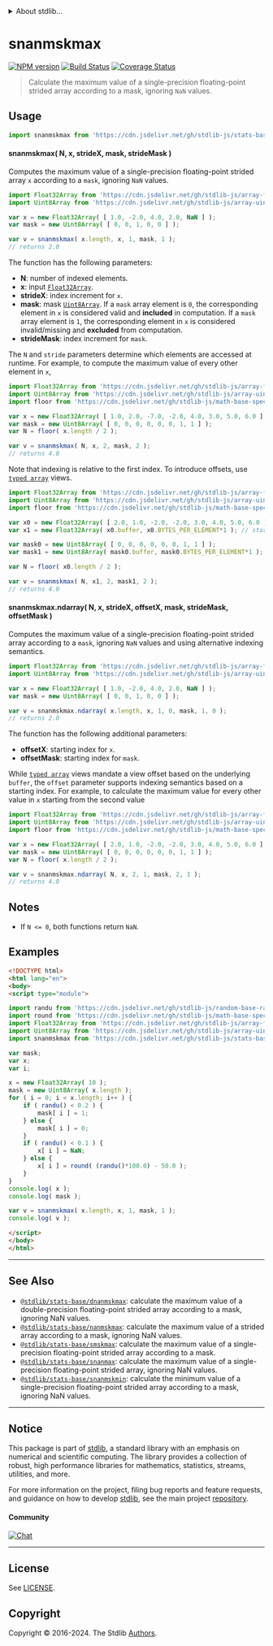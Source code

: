 <!--

@license Apache-2.0

Copyright (c) 2020 The Stdlib Authors.

Licensed under the Apache License, Version 2.0 (the "License");
you may not use this file except in compliance with the License.
You may obtain a copy of the License at

   http://www.apache.org/licenses/LICENSE-2.0

Unless required by applicable law or agreed to in writing, software
distributed under the License is distributed on an "AS IS" BASIS,
WITHOUT WARRANTIES OR CONDITIONS OF ANY KIND, either express or implied.
See the License for the specific language governing permissions and
limitations under the License.

-->


<details>
  <summary>
    About stdlib...
  </summary>
  <p>We believe in a future in which the web is a preferred environment for numerical computation. To help realize this future, we've built stdlib. stdlib is a standard library, with an emphasis on numerical and scientific computation, written in JavaScript (and C) for execution in browsers and in Node.js.</p>
  <p>The library is fully decomposable, being architected in such a way that you can swap out and mix and match APIs and functionality to cater to your exact preferences and use cases.</p>
  <p>When you use stdlib, you can be absolutely certain that you are using the most thorough, rigorous, well-written, studied, documented, tested, measured, and high-quality code out there.</p>
  <p>To join us in bringing numerical computing to the web, get started by checking us out on <a href="https://github.com/stdlib-js/stdlib">GitHub</a>, and please consider <a href="https://opencollective.com/stdlib">financially supporting stdlib</a>. We greatly appreciate your continued support!</p>
</details>

# snanmskmax

[![NPM version][npm-image]][npm-url] [![Build Status][test-image]][test-url] [![Coverage Status][coverage-image]][coverage-url] <!-- [![dependencies][dependencies-image]][dependencies-url] -->

> Calculate the maximum value of a single-precision floating-point strided array according to a mask, ignoring `NaN` values.

<section class="intro">

</section>

<!-- /.intro -->



<section class="usage">

## Usage

```javascript
import snanmskmax from 'https://cdn.jsdelivr.net/gh/stdlib-js/stats-base-snanmskmax@esm/index.mjs';
```

#### snanmskmax( N, x, strideX, mask, strideMask )

Computes the maximum value of a single-precision floating-point strided array `x` according to a `mask`, ignoring `NaN` values.

```javascript
import Float32Array from 'https://cdn.jsdelivr.net/gh/stdlib-js/array-float32@esm/index.mjs';
import Uint8Array from 'https://cdn.jsdelivr.net/gh/stdlib-js/array-uint8@esm/index.mjs';

var x = new Float32Array( [ 1.0, -2.0, 4.0, 2.0, NaN ] );
var mask = new Uint8Array( [ 0, 0, 1, 0, 0 ] );

var v = snanmskmax( x.length, x, 1, mask, 1 );
// returns 2.0
```

The function has the following parameters:

-   **N**: number of indexed elements.
-   **x**: input [`Float32Array`][@stdlib/array/float32].
-   **strideX**: index increment for `x`.
-   **mask**: mask [`Uint8Array`][@stdlib/array/uint8]. If a `mask` array element is `0`, the corresponding element in `x` is considered valid and **included** in computation. If a `mask` array element is `1`, the corresponding element in `x` is considered invalid/missing and **excluded** from computation.
-   **strideMask**: index increment for `mask`.

The `N` and `stride` parameters determine which elements are accessed at runtime. For example, to compute the maximum value of every other element in `x`,

```javascript
import Float32Array from 'https://cdn.jsdelivr.net/gh/stdlib-js/array-float32@esm/index.mjs';
import Uint8Array from 'https://cdn.jsdelivr.net/gh/stdlib-js/array-uint8@esm/index.mjs';
import floor from 'https://cdn.jsdelivr.net/gh/stdlib-js/math-base-special-floor@esm/index.mjs';

var x = new Float32Array( [ 1.0, 2.0, -7.0, -2.0, 4.0, 3.0, 5.0, 6.0 ] );
var mask = new Uint8Array( [ 0, 0, 0, 0, 0, 0, 1, 1 ] );
var N = floor( x.length / 2 );

var v = snanmskmax( N, x, 2, mask, 2 );
// returns 4.0
```

Note that indexing is relative to the first index. To introduce offsets, use [`typed array`][mdn-typed-array] views.

<!-- eslint-disable stdlib/capitalized-comments -->

```javascript
import Float32Array from 'https://cdn.jsdelivr.net/gh/stdlib-js/array-float32@esm/index.mjs';
import Uint8Array from 'https://cdn.jsdelivr.net/gh/stdlib-js/array-uint8@esm/index.mjs';
import floor from 'https://cdn.jsdelivr.net/gh/stdlib-js/math-base-special-floor@esm/index.mjs';

var x0 = new Float32Array( [ 2.0, 1.0, -2.0, -2.0, 3.0, 4.0, 5.0, 6.0 ] );
var x1 = new Float32Array( x0.buffer, x0.BYTES_PER_ELEMENT*1 ); // start at 2nd element

var mask0 = new Uint8Array( [ 0, 0, 0, 0, 0, 0, 1, 1 ] );
var mask1 = new Uint8Array( mask0.buffer, mask0.BYTES_PER_ELEMENT*1 ); // start at 2nd element

var N = floor( x0.length / 2 );

var v = snanmskmax( N, x1, 2, mask1, 2 );
// returns 4.0
```

#### snanmskmax.ndarray( N, x, strideX, offsetX, mask, strideMask, offsetMask )

Computes the maximum value of a single-precision floating-point strided array according to a `mask`, ignoring `NaN` values and using alternative indexing semantics.

```javascript
import Float32Array from 'https://cdn.jsdelivr.net/gh/stdlib-js/array-float32@esm/index.mjs';
import Uint8Array from 'https://cdn.jsdelivr.net/gh/stdlib-js/array-uint8@esm/index.mjs';

var x = new Float32Array( [ 1.0, -2.0, 4.0, 2.0, NaN ] );
var mask = new Uint8Array( [ 0, 0, 1, 0, 0 ] );

var v = snanmskmax.ndarray( x.length, x, 1, 0, mask, 1, 0 );
// returns 2.0
```

The function has the following additional parameters:

-   **offsetX**: starting index for `x`.
-   **offsetMask**: starting index for `mask`.

While [`typed array`][mdn-typed-array] views mandate a view offset based on the underlying `buffer`, the `offset` parameter supports indexing semantics based on a starting index. For example, to calculate the maximum value for every other value in `x` starting from the second value

```javascript
import Float32Array from 'https://cdn.jsdelivr.net/gh/stdlib-js/array-float32@esm/index.mjs';
import Uint8Array from 'https://cdn.jsdelivr.net/gh/stdlib-js/array-uint8@esm/index.mjs';
import floor from 'https://cdn.jsdelivr.net/gh/stdlib-js/math-base-special-floor@esm/index.mjs';

var x = new Float32Array( [ 2.0, 1.0, -2.0, -2.0, 3.0, 4.0, 5.0, 6.0 ] );
var mask = new Uint8Array( [ 0, 0, 0, 0, 0, 0, 1, 1 ] );
var N = floor( x.length / 2 );

var v = snanmskmax.ndarray( N, x, 2, 1, mask, 2, 1 );
// returns 4.0
```

</section>

<!-- /.usage -->

<section class="notes">

## Notes

-   If `N <= 0`, both functions return `NaN`.

</section>

<!-- /.notes -->

<section class="examples">

## Examples

<!-- eslint no-undef: "error" -->

```html
<!DOCTYPE html>
<html lang="en">
<body>
<script type="module">

import randu from 'https://cdn.jsdelivr.net/gh/stdlib-js/random-base-randu@esm/index.mjs';
import round from 'https://cdn.jsdelivr.net/gh/stdlib-js/math-base-special-round@esm/index.mjs';
import Float32Array from 'https://cdn.jsdelivr.net/gh/stdlib-js/array-float32@esm/index.mjs';
import Uint8Array from 'https://cdn.jsdelivr.net/gh/stdlib-js/array-uint8@esm/index.mjs';
import snanmskmax from 'https://cdn.jsdelivr.net/gh/stdlib-js/stats-base-snanmskmax@esm/index.mjs';

var mask;
var x;
var i;

x = new Float32Array( 10 );
mask = new Uint8Array( x.length );
for ( i = 0; i < x.length; i++ ) {
    if ( randu() < 0.2 ) {
        mask[ i ] = 1;
    } else {
        mask[ i ] = 0;
    }
    if ( randu() < 0.1 ) {
        x[ i ] = NaN;
    } else {
        x[ i ] = round( (randu()*100.0) - 50.0 );
    }
}
console.log( x );
console.log( mask );

var v = snanmskmax( x.length, x, 1, mask, 1 );
console.log( v );

</script>
</body>
</html>
```

</section>

<!-- /.examples -->

<!-- Section for related `stdlib` packages. Do not manually edit this section, as it is automatically populated. -->

<section class="related">

* * *

## See Also

-   <span class="package-name">[`@stdlib/stats-base/dnanmskmax`][@stdlib/stats/base/dnanmskmax]</span><span class="delimiter">: </span><span class="description">calculate the maximum value of a double-precision floating-point strided array according to a mask, ignoring NaN values.</span>
-   <span class="package-name">[`@stdlib/stats-base/nanmskmax`][@stdlib/stats/base/nanmskmax]</span><span class="delimiter">: </span><span class="description">calculate the maximum value of a strided array according to a mask, ignoring NaN values.</span>
-   <span class="package-name">[`@stdlib/stats-base/smskmax`][@stdlib/stats/base/smskmax]</span><span class="delimiter">: </span><span class="description">calculate the maximum value of a single-precision floating-point strided array according to a mask.</span>
-   <span class="package-name">[`@stdlib/stats-base/snanmax`][@stdlib/stats/base/snanmax]</span><span class="delimiter">: </span><span class="description">calculate the maximum value of a single-precision floating-point strided array, ignoring NaN values.</span>
-   <span class="package-name">[`@stdlib/stats-base/snanmskmin`][@stdlib/stats/base/snanmskmin]</span><span class="delimiter">: </span><span class="description">calculate the minimum value of a single-precision floating-point strided array according to a mask, ignoring NaN values.</span>

</section>

<!-- /.related -->

<!-- Section for all links. Make sure to keep an empty line after the `section` element and another before the `/section` close. -->


<section class="main-repo" >

* * *

## Notice

This package is part of [stdlib][stdlib], a standard library with an emphasis on numerical and scientific computing. The library provides a collection of robust, high performance libraries for mathematics, statistics, streams, utilities, and more.

For more information on the project, filing bug reports and feature requests, and guidance on how to develop [stdlib][stdlib], see the main project [repository][stdlib].

#### Community

[![Chat][chat-image]][chat-url]

---

## License

See [LICENSE][stdlib-license].


## Copyright

Copyright &copy; 2016-2024. The Stdlib [Authors][stdlib-authors].

</section>

<!-- /.stdlib -->

<!-- Section for all links. Make sure to keep an empty line after the `section` element and another before the `/section` close. -->

<section class="links">

[npm-image]: http://img.shields.io/npm/v/@stdlib/stats-base-snanmskmax.svg
[npm-url]: https://npmjs.org/package/@stdlib/stats-base-snanmskmax

[test-image]: https://github.com/stdlib-js/stats-base-snanmskmax/actions/workflows/test.yml/badge.svg?branch=v0.2.1
[test-url]: https://github.com/stdlib-js/stats-base-snanmskmax/actions/workflows/test.yml?query=branch:v0.2.1

[coverage-image]: https://img.shields.io/codecov/c/github/stdlib-js/stats-base-snanmskmax/main.svg
[coverage-url]: https://codecov.io/github/stdlib-js/stats-base-snanmskmax?branch=main

<!--

[dependencies-image]: https://img.shields.io/david/stdlib-js/stats-base-snanmskmax.svg
[dependencies-url]: https://david-dm.org/stdlib-js/stats-base-snanmskmax/main

-->

[chat-image]: https://img.shields.io/gitter/room/stdlib-js/stdlib.svg
[chat-url]: https://app.gitter.im/#/room/#stdlib-js_stdlib:gitter.im

[stdlib]: https://github.com/stdlib-js/stdlib

[stdlib-authors]: https://github.com/stdlib-js/stdlib/graphs/contributors

[umd]: https://github.com/umdjs/umd
[es-module]: https://developer.mozilla.org/en-US/docs/Web/JavaScript/Guide/Modules

[deno-url]: https://github.com/stdlib-js/stats-base-snanmskmax/tree/deno
[deno-readme]: https://github.com/stdlib-js/stats-base-snanmskmax/blob/deno/README.md
[umd-url]: https://github.com/stdlib-js/stats-base-snanmskmax/tree/umd
[umd-readme]: https://github.com/stdlib-js/stats-base-snanmskmax/blob/umd/README.md
[esm-url]: https://github.com/stdlib-js/stats-base-snanmskmax/tree/esm
[esm-readme]: https://github.com/stdlib-js/stats-base-snanmskmax/blob/esm/README.md
[branches-url]: https://github.com/stdlib-js/stats-base-snanmskmax/blob/main/branches.md

[stdlib-license]: https://raw.githubusercontent.com/stdlib-js/stats-base-snanmskmax/main/LICENSE

[@stdlib/array/float32]: https://github.com/stdlib-js/array-float32/tree/esm

[@stdlib/array/uint8]: https://github.com/stdlib-js/array-uint8/tree/esm

[mdn-typed-array]: https://developer.mozilla.org/en-US/docs/Web/JavaScript/Reference/Global_Objects/TypedArray

<!-- <related-links> -->

[@stdlib/stats/base/dnanmskmax]: https://github.com/stdlib-js/stats-base-dnanmskmax/tree/esm

[@stdlib/stats/base/nanmskmax]: https://github.com/stdlib-js/stats-base-nanmskmax/tree/esm

[@stdlib/stats/base/smskmax]: https://github.com/stdlib-js/stats-base-smskmax/tree/esm

[@stdlib/stats/base/snanmax]: https://github.com/stdlib-js/stats-base-snanmax/tree/esm

[@stdlib/stats/base/snanmskmin]: https://github.com/stdlib-js/stats-base-snanmskmin/tree/esm

<!-- </related-links> -->

</section>

<!-- /.links -->
